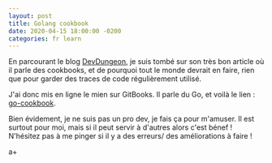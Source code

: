 ```yaml
---
layout: post
title: Golang cookbook
date: 2020-04-15 18:00:00 -0200
categories: fr learn
---
```


En parcourant le blog [DevDungeon](https://www.devdungeon.com/), je suis tombé sur son très bon article où il parle des cookbooks, et de pourquoi tout le monde devrait en faire, rien que pour garder des traces de code régulièrement utilisé.

J'ai donc mis en ligne le mien sur GitBooks. Il parle du Go, et voilà le lien : [go-cookbook](https://eze-kiel.gitbook.io/go-cookbook/).

Bien évidement, je ne suis pas un pro dev, je fais ça pour m'amuser. Il est surtout pour moi, mais si il peut servir à d'autres alors c'est bénef ! N'hésitez pas à me pinger si il y a des erreurs/ des améliorations à faire !

a+